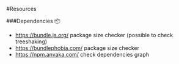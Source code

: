 #Resources

###Dependencies :package:

- https://bundle.js.org/ package size checker (possible to check treeshaking)
- https://bundlephobia.com/ package size checker
- https://npm.anvaka.com/ check dependencies graph
